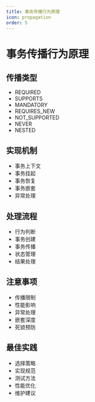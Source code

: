 ```yaml
---
title: 事务传播行为原理
icon: propagation
order: 5
---
```


# 事务传播行为原理

## 传播类型
- REQUIRED
- SUPPORTS
- MANDATORY
- REQUIRES_NEW
- NOT_SUPPORTED
- NEVER
- NESTED

## 实现机制
- 事务上下文
- 事务挂起
- 事务恢复
- 事务嵌套
- 异常处理

## 处理流程
- 行为判断
- 事务创建
- 事务传播
- 状态管理
- 结果处理

## 注意事项
- 传播限制
- 性能影响
- 异常处理
- 嵌套深度
- 死锁预防

## 最佳实践
- 选择策略
- 实现规范
- 测试方法
- 性能优化
- 维护建议

